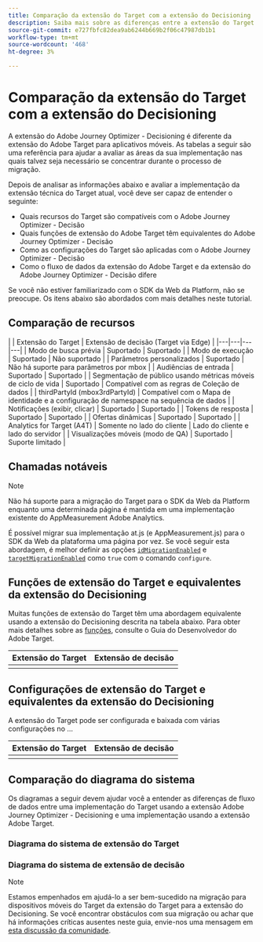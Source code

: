 ```yaml
---
title: Comparação da extensão do Target com a extensão do Decisioning
description: Saiba mais sobre as diferenças entre a extensão do Target e a extensão do Decisioning, incluindo recursos, funções, configurações e fluxo de dados.
source-git-commit: e727fbfc82dea9ab6244b669b2f06c47987db1b1
workflow-type: tm+mt
source-wordcount: '468'
ht-degree: 3%

---
```


# Comparação da extensão do Target com a extensão do Decisioning

A extensão do Adobe Journey Optimizer - Decisioning é diferente da extensão do Adobe Target para aplicativos móveis. As tabelas a seguir são uma referência para ajudar a avaliar as áreas da sua implementação nas quais talvez seja necessário se concentrar durante o processo de migração.

Depois de analisar as informações abaixo e avaliar a implementação da extensão técnica do Target atual, você deve ser capaz de entender o seguinte:

- Quais recursos do Target são compatíveis com o Adobe Journey Optimizer - Decisão
- Quais funções de extensão do Adobe Target têm equivalentes do Adobe Journey Optimizer - Decisão
- Como as configurações do Target são aplicadas com o Adobe Journey Optimizer - Decisão
- Como o fluxo de dados da extensão do Adobe Target e da extensão do Adobe Journey Optimizer - Decisão difere

Se você não estiver familiarizado com o SDK da Web da Platform, não se preocupe. Os itens abaixo são abordados com mais detalhes neste tutorial.

## Comparação de recursos

| | Extensão do Target | Extensão de decisão (Target via Edge) |
|---|---|---|---|
| Modo de busca prévia | Suportado | Suportado |
| Modo de execução | Suportado | Não suportado |
| Parâmetros personalizados | Suportado | Não há suporte para parâmetros por mbox |
| Audiências de entrada | Suportado | Suportado |
| Segmentação de público usando métricas móveis de ciclo de vida | Suportado | Compatível com as regras de Coleção de dados |
| thirdPartyId (mbox3rdPartyId) | Compatível com o Mapa de identidade e a configuração de namespace na sequência de dados |
| Notificações (exibir, clicar) | Suportado | Suportado |
| Tokens de resposta | Suportado | Suportado |
| Ofertas dinâmicas | Suportado | Suportado |
| Analytics for Target (A4T) | Somente no lado do cliente | Lado do cliente e lado do servidor |
| Visualizações móveis (modo de QA) | Suportado | Suporte limitado |



## Chamadas notáveis

>[!NOTE]
>
>Não há suporte para a migração do Target para o SDK da Web da Platform enquanto uma determinada página é mantida em uma implementação existente do AppMeasurement Adobe Analytics.
>
> É possível migrar sua implementação at.js (e AppMeasurement.js) para o SDK da Web da plataforma uma página por vez. Se você seguir esta abordagem, é melhor definir as opções [`idMigrationEnabled`](https://experienceleague.adobe.com/docs/experience-platform/edge/fundamentals/configuring-the-sdk.html#id-migration-enabled) e [`targetMigrationEnabled`](https://experienceleague.adobe.com/docs/experience-platform/edge/fundamentals/configuring-the-sdk.html#targetMigrationEnabled) como `true` com o comando `configure`.

## Funções de extensão do Target e equivalentes da extensão do Decisioning

Muitas funções de extensão do Target têm uma abordagem equivalente usando a extensão do Decisioning descrita na tabela abaixo. Para obter mais detalhes sobre as [funções](https://developer.adobe.com/target/implement/client-side/atjs/atjs-functions/atjs-functions/), consulte o Guia do Desenvolvedor do Adobe Target.

| Extensão do Target | Extensão de decisão |
| --- | --- | 
| |  |

## Configurações de extensão do Target e equivalentes da extensão do Decisioning

A extensão do Target pode ser configurada e baixada com várias configurações no ...

| Extensão do Target | Extensão de decisão |
| --- | --- | 
| |  |


## Comparação do diagrama do sistema

Os diagramas a seguir devem ajudar você a entender as diferenças de fluxo de dados entre uma implementação do Target usando a extensão Adobe Journey Optimizer - Decisioning e uma implementação usando a extensão Adobe Target.

### Diagrama do sistema de extensão do Target



### Diagrama do sistema de extensão de decisão




>[!NOTE]
>
>Estamos empenhados em ajudá-lo a ser bem-sucedido na migração para dispositivos móveis do Target da extensão do Target para a extensão do Decisioning. Se você encontrar obstáculos com sua migração ou achar que há informações críticas ausentes neste guia, envie-nos uma mensagem em [esta discussão da comunidade](https://experienceleaguecommunities.adobe.com/t5/adobe-experience-platform-data/tutorial-discussion-migrate-target-from-at-js-to-web-sdk/m-p/575587#M463).

